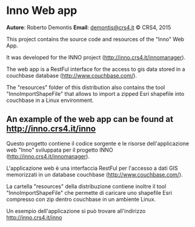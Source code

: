 
# Inno Web app

**Autore**: Roberto Demontis
**Email**: demontis@crs4.it
© CRS4, 2015

This project contains the source code and resources of the "Inno" Web App.

It was developed for the INNO project (http://inno.crs4.it/innomanager). 

The web app is a RestFul interface for the access to gis data stored in a 
couchbase database (http://www.couchbase.com/).

The "resources" folder of this distribution also contains the tool 
"InnoImportShapeFile" that allows to import a zipped Esri shapefile into
couchbase in a Linux environment. 

An example of the web app can be found at http://inno.crs4.it/inno
--------------------------------------------------------------------------------
Questo progetto contiene il codice sorgente e le risorse dell'applicazione 
web "Inno"  sviluppata per il progetto INNO (http://inno.crs4.it/innomanager). 

L'applicazione web è una interfaccia RestFul per l'accesso a dati GIS memorizzati 
in un database couchbase (http://www.couchbase.com/).

La cartella "resources" della distribuzione contiene inoltre il tool 
"InnoImportShapeFile" che permette di caricare uno shapefile Esri compresso con 
zip dentro couchbase in un ambiente Linux. 

Un esempio dell'applicazione si può trovare all'indirizzo http://inno.crs4.it/inno

